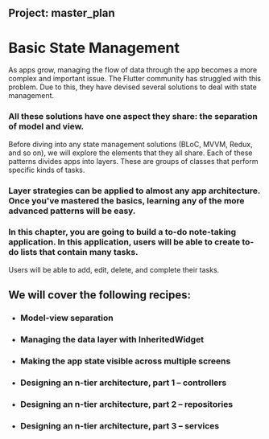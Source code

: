 ## Project: master_plan

# Basic State Management

As apps grow, managing the flow of data through the app becomes a more complex and important issue. 
The Flutter community has struggled with this problem. Due to this, they have devised several solutions to deal with state management. 
### All these solutions have one aspect they share: the separation of model and view.
Before diving into any state management solutions (BLoC, MVVM, Redux, and so on), we will explore the elements that they all share. Each of these patterns divides apps into layers. These are groups of classes that perform specific kinds of tasks. 
### Layer strategies can be applied to almost any app architecture. Once you've mastered the basics, learning any of the more advanced patterns will be easy.
### In this chapter, you are going to build a to-do note-taking application. In this application, users will be able to create to-do lists that contain many tasks. 
Users will be able to add, edit, delete, and complete their tasks.

## We will cover the following recipes:
- ### Model-view separation
- ### Managing the data layer with InheritedWidget
- ### Making the app state visible across multiple screens
- ### Designing an n-tier architecture, part 1 – controllers
- ### Designing an n-tier architecture, part 2 – repositories
- ### Designing an n-tier architecture, part 3 – services
